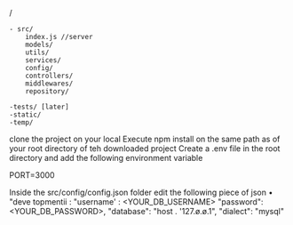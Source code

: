/

    - src/
        index.js //server
        models/
        utils/
        services/
        config/
        controllers/
        middlewares/
        repository/

    -tests/ [later]
    -static/
    -temp/
    

clone the project on your local
Execute npm install on the same path as of your root directory of teh downloaded project
Create a .env file in the root directory and add the following environment variable

PORT=3000

Inside the src/config/config.json folder edit the following  piece of json
•
"deve topmentii :
"username' : <YOUR_DB_USERNAME>
"password": <YOUR_DB_PASSWORD>,
"database":
"host .
'127.ø.ø.1",
"dialect": "mysql"